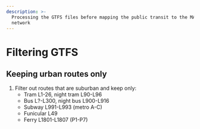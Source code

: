 ```yaml
---
description: >-
  Processing the GTFS files before mapping the public transit to the MATSim
  network
---
```


# Filtering GTFS

## Keeping urban routes only

1. Filter out routes that are suburban and keep only:
   * Tram L1-26, night tram L90-L96
   * Bus L?-L300, night bus L900-L916
   * Subway L991-L993 (metro A-C)
   * Funicular L49
   * Ferry L1801-L1807 (P1-P7)
